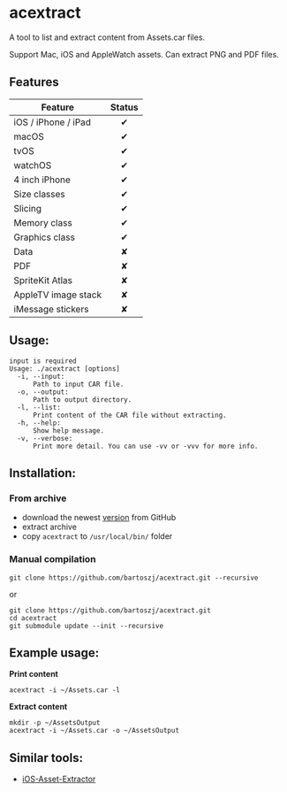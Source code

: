 acextract
=========

A tool to list and extract content from Assets.car files.

Support Mac, iOS and AppleWatch assets. Can extract PNG and PDF files.

## Features

| Feature              | Status |
| -------------------- | :----: |
| iOS / iPhone / iPad  | ✔     |
| macOS                | ✔     |
| tvOS                 | ✔     |
| watchOS              | ✔     |
| 4 inch iPhone        | ✔     |
| Size classes         | ✔     |
| Slicing              | ✔     |
| Memory class         | ✔     |
| Graphics class       | ✔     |
| Data                 | ✘      |
| PDF                  | ✘      |
| SpriteKit Atlas      | ✘      |
| AppleTV image stack  | ✘      |
| iMessage stickers    | ✘      |

## Usage:
    input is required
    Usage: ./acextract [options]
      -i, --input:  
          Path to input CAR file.
      -o, --output:
          Path to output directory.
      -l, --list:
          Print content of the CAR file without extracting.
      -h, --help:
          Show help message.
      -v, --verbose:
          Print more detail. You can use -vv or -vvv for more info.

## Installation:

### From archive

- download the newest [version](https://github.com/bartoszj/acextract/releases) from GitHub
- extract archive
- copy `acextract` to `/usr/local/bin/` folder

### Manual compilation

    git clone https://github.com/bartoszj/acextract.git --recursive

or

    git clone https://github.com/bartoszj/acextract.git
    cd acextract
    git submodule update --init --recursive

## Example usage:

**Print content**

    acextract -i ~/Assets.car -l

**Extract content**

    mkdir -p ~/AssetsOutput
    acextract -i ~/Assets.car -o ~/AssetsOutput

## Similar tools:
- [iOS-Asset-Extractor](https://github.com/Marxon13/iOS-Asset-Extractor)

